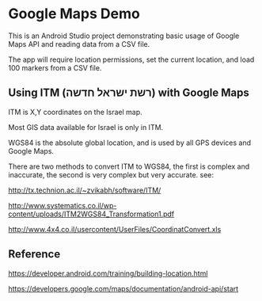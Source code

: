 # Google Maps Demo

This is an Android Studio project demonstrating basic usage of Google Maps API and reading data from a CSV file.

The app will require location permissions, set the current location, and load 100 markers from a CSV file.

## Using ITM (רשת ישראל חדשה) with Google Maps ##

ITM is X,Y coordinates on the Israel map.

Most GIS data available for Israel is only in ITM.

WGS84 is the absolute global location, and is used by all GPS devices and Google Maps.

There are two methods to convert ITM to WGS84, the first is complex and inaccurate, the second is very complex but very accurate.
see: 

http://tx.technion.ac.il/~zvikabh/software/ITM/

http://www.systematics.co.il/wp-content/uploads/ITM2WGS84_Transformation1.pdf

http://www.4x4.co.il/usercontent/UserFiles/CoordinatConvert.xls


## Reference ##

https://developer.android.com/training/building-location.html

https://developers.google.com/maps/documentation/android-api/start
